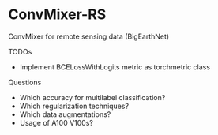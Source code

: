 # ConvMixer-RS
ConvMixer for remote sensing data (BigEarthNet)


TODOs
- Implement BCELossWithLogits metric as torchmetric class


Questions
- Which accuracy for multilabel classification?
- Which regularization techniques?
- Which data augmentations?
- Usage of A100 V100s?
